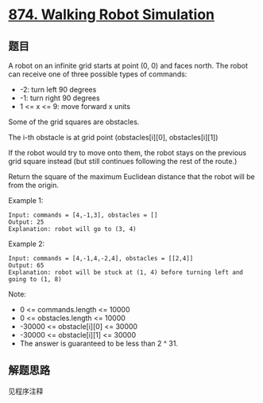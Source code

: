 # [874. Walking Robot Simulation](https://leetcode.com/problems/walking-robot-simulation/)

## 题目

A robot on an infinite grid starts at point (0, 0) and faces north. The robot can receive one of three possible types of commands:

- -2: turn left 90 degrees
- -1: turn right 90 degrees
- 1 <= x <= 9: move forward x units

Some of the grid squares are obstacles.

The i-th obstacle is at grid point (obstacles[i][0], obstacles[i][1])

If the robot would try to move onto them, the robot stays on the previous grid square instead (but still continues following the rest of the route.)

Return the square of the maximum Euclidean distance that the robot will be from the origin.

Example 1:

```text
Input: commands = [4,-1,3], obstacles = []
Output: 25
Explanation: robot will go to (3, 4)
```

Example 2:

```text
Input: commands = [4,-1,4,-2,4], obstacles = [[2,4]]
Output: 65
Explanation: robot will be stuck at (1, 4) before turning left and going to (1, 8)
```

Note:

- 0 <= commands.length <= 10000
- 0 <= obstacles.length <= 10000
- -30000 <= obstacle[i][0] <= 30000
- -30000 <= obstacle[i][1] <= 30000
- The answer is guaranteed to be less than 2 ^ 31.

## 解题思路

见程序注释
